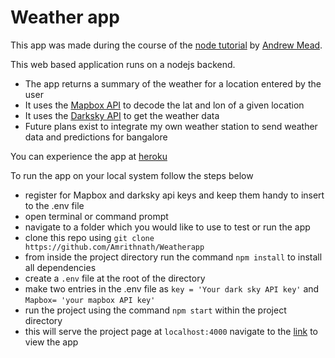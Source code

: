 # Weather app

This app was made during the course of the [node tutorial](https://www.udemy.com/the-complete-nodejs-developer-course-2/) by [Andrew Mead](https://github.com/andrewjmead).

This web based application runs on a nodejs backend.
- The app returns a summary of the weather for a location entered by the user
- It uses the [Mapbox API](https://www.mapbox.com/) to decode the lat and lon of a given location
- It uses the [Darksky API](https://darksky.net/dev) to get the weather data
- Future plans exist to integrate my own weather station to send weather data and predictions for bangalore

You can experience the app at [heroku](https://amrith-weatherapp.herokuapp.com/)

To run the app on your local system follow the steps below
- register for Mapbox and darksky api keys and keep them handy to insert to the .env file
- open terminal or command prompt
- navigate to a folder which you would like to use to test or run the app
- clone this repo using `git clone https://github.com/Amrithnath/Weatherapp `
- from inside the project directory run the command `npm install` to install all dependencies
- create a `.env` file at the root of the directory
- make two entries in the .env file as `key = 'Your dark sky API key'` and `Mapbox= 'your mapbox API key'`
- run the project using the command `npm start` within the project directory
- this will serve the project page at `localhost:4000` navigate to the [link](localhost:4000) to view the app